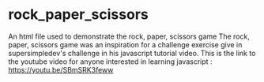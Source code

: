 # rock_paper_scissors
An html file used to demonstrate the rock, paper, scissors game
The rock, paper, scissors game was an inspiration for a challenge exercise give in supersimpledev's challenge in his javascript tutorial video.
This is the link to the youtube video for anyone interested in learning javascript : https://youtu.be/SBmSRK3feww

